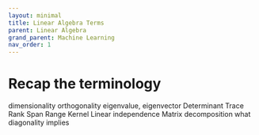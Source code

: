 ```yaml
---
layout: minimal
title: Linear Algebra Terms
parent: Linear Algebra
grand_parent: Machine Learning
nav_order: 1
---
```


# Recap the terminology

dimensionality
orthogonality
eigenvalue, eigenvector
Determinant 
Trace 
Rank
Span
Range 
Kernel 
Linear independence
Matrix decomposition
what diagonality implies
